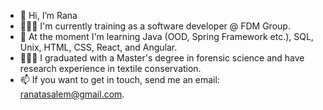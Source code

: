 - 👋 Hi, I’m Rana
- 👩🏽‍💻 I'm currently training as a software developer @ FDM Group.
- 🌱 At the moment I'm learning Java (OOD, Spring Framework etc.), SQL, Unix, HTML, CSS, React, and Angular.
- 👩🏽‍🎓 I graduated with a Master's degree in forensic science and have research experience in textile conservation.
- 📫 If you want to get in touch, send me an email: ranatasalem@gmail.com.

